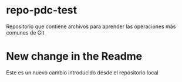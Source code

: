 # repo-pdc-test
Repositorio que contiene archivos para aprender las operaciones más comunes de Git

# New change in the Readme

Este es un nuevo cambio introducido desde el repositorio local